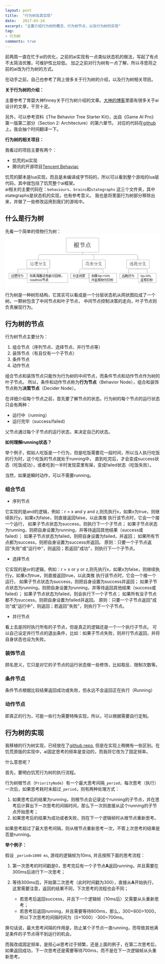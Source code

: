 ```yaml
---
layout: post
title:  "行为树及其实现"
date:   2017-03-24
excerpt: "主要介绍行为树的概念、行为树节点，以及行为树的实现"
tag:
- 行为树 
comments: true
---
```


前两周一直在忙于ai的优化，之前的ai实现有一点类似状态机的做法，写起了有点不太简洁优雅，可维护性比较低。
加之之前对行为树有一点了解，所以寻思将之前的ai改为行为树的方式。

在动手之前，自己也参考了网上很多关于行为树的介绍，以及行为树相关项目。

**关于行为树的介绍：**

主要参考了育碧大神finney关于行为树介绍的文章。[大神的博客](http://www.aisharing.com/)里面有很多关于ai设计的文章，干货十足。

另外，可以参考资料《The Behavior Tree Starter Kit》，出自《Game AI Pro》第一版第二部分（Section 2: Architecture）的第六章节。
对应的代码在[github](https://github.com/aigamedev/btsk)上。我会抽个时间翻译一下。


**行为树的相关项目：**

我看过的项目主要有两个：
- 饥荒的ai实现
- 腾讯的开源项目[Tencent Behaviac](http://www.behaviac.com/language/zh/%E9%A6%96%E9%A1%B5/)

饥荒的脚本是lua实现，而且是未编译成字节码的，所以可以看到整个游戏的lua层代码，其中就包括了饥荒整个ai框架。  
ai相关的主要代码在：`behaviours`、`brains`和`stategraphs` 这三个文件夹，其中stategraphs是状态机的实现，也有参考意义。
我也是将里面行为树部分移除出来，并做了一些修改运用到我们的游戏中。

## 什么是行为树

先看一个简单的怪物行为树：
![怪物简单行为树](/images/posts/ai.png)

行为树是一种树形结构，它其实可以看成是一个分层状态机从网状图拉成了一个树。一颗树包含了中间节点和叶子节点，
中间节点控制决策的走向，叶子节点则负责展现行为。

## 行为树的节点

行为树节点主要分为：
1. 组合节点（序列节点、选择节点、并行节点等）
2. 装饰节点（有且仅有一个子节点）
3. 条件节点
4. 动作节点

组合节点和装饰节点只能作为行为树的中间节点，而条件节点和动作节点作为树的叶子节点。
所以，条件和动作节点称为**行为节点**（Behavior Node），组合和装饰节点称为**决策节点**（Decider Node）。

在详细介绍每个节点之前，首先要了解节点的状态。行为树的每个节点的运行状态只会有两种：
- 运行中（running）
- 运行完毕（success/failed）

父节点通过每个子节点的运行状态，来决定自己的状态。

**如何理解running状态？**

举个例子，假如人吃饭是一个行为，但是吃饭需要花一段时间，所以当人执行吃饭的行为时，这个吃饭的节点就处于running中，
直到吃完后，才会变成success状态（吃饭成功），或者吃到一半时发现菜里有屎，变成failed状态（吃饭失败）。

当然，如果是瞬时动作，可以不需要running。

### 组合节点

- 序列节点

它实现的是and的逻辑，例如：r = x and y and z,则先执行x，如果x为true，则继续执行y，如果x为false，则直接返回false，以此类推
执行该节点时，它会一个接一个运行，
如果子节点状态为success，则执行下一个子节点；
如果子节点状态为running，则把自身设置为running，并等待返回其他结果（success或failed）；
如果子节点状态为failed，则把自身设置为failed，并返回；
如果所有节点都为success，则把自身设置为success并返回。
原则：只要一个子节点返回"失败"或"运行中"，则返回；若返回"成功"，则执行下一个子节点。

- 选择节点

它实现的是or的逻辑，例如：r = x or y or z,则先执行x，如果x为false，则继续执行y，如果x为true，则直接返回true，以此类推
执行该节点时，它会一个接一个运行，
如果子节点状态为success，则把自身设置为success并返回；
如果子节点状态为running，则把自身设置为running，并等待返回其他结果（success或failed）；
如果子节点状态为failed，则会执行下一个子节点；
如果所有没子节点都不为success，则把自身设置为failed并返回。
原则：只要一个子节点返回"成功"或"运行中"，则返回；若返回"失败"，则执行下一个子节点。


- 并行节点

看上去是同时执行所有的子节点，但是真正的逻辑还是一个一个执行子节点。
可以自己设定并行节点的退出条件，比如：如果子节点失败，则并行节点返回，并将自身状态也设为失败。

### 装饰节点

顾名思义，它只是对它的子节点的运行状态做一些修饰，比如取反、限制次数等。

### 条件节点

条件节点根据比较结果返回成功或失败，但永远不会返回正在执行（Running）

### 动作节点

即真正的行为，可能一些行为需要特殊实现，所以，可以根据需要自行定制。


## 行为树的实现

我移植的行为树实现，已经放在了[github repo](https://github.com/shuimu98/domi-lab/tree/master/lua/bt),
但是在实现上稍微有一些区别。在饥荒原版的实现中，ai固定思考的频率是变动的，而我将它改为了固定频率。

什么意思呢？

首先，要明白饥荒行为树的执行流程。 

行为树根节点（`PriorityNode`）有一个最大思考间隔`_period`，每次思考（执行）一次后，如果思考耗时未超过`_period`，则有两种处理方式：  

1. 如果思考后的结果为running，则根节点会记录这个running的子节点，并在思考后计算出下一次思考的间隔时间，那么下一次则直接从这个running的子节点开始思考；
2. 如果思考后的结果为成功或者失败，则在下一个逻辑帧时从根节点重新思考。

如果思考超过了最大思考间隔，则从根节点重新思考一次，不管上次思考的结果是否是running。

**举个例子：**

假设 `_period=1000 ms`, 游戏的逻辑帧为10ms, 并且按照下面的思考流程：  

1. 第一次思考的时间戳是0，思考完后有一个子节点**A**返回running，并且需要在300ms后进行下一次思考；
2. 等待300ms后，开始第二次思考（此时时间戳为300），直接从**A**开始执行，这里需要注意，返回的结果不同，下次思考的流程也会不同；
	
	- 若思考后返回success，并且下一个逻辑帧（10ms后）又需要从头重新思考；
	- 若思考后返回running，并且需要等待800ms，那么，300+800>1000，所以下次思考的间隔时间为（0+1000）-300=700ms。

换句话说，最大思考间隔的作用是，防止某个子节点一直running，而导致其他满足条件的子节点得不到运行的机会。

而我改成固定频率，是担心ai思考过于频繁，还是上面的例子，在第二次思考后，如果返回成功，下一次思考还是需要等待700ms，而不是在下一次逻辑帧从头重新思考。